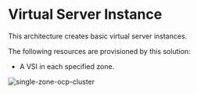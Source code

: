 # Virtual Server Instance

This architecture creates basic virtual server instances.

The following resources are provisioned by this solution:

- A VSI in each specified zone.


![single-zone-ocp-cluster](../../reference-architecture/deployable-architecture-ocp-cluster-qs.svg)
